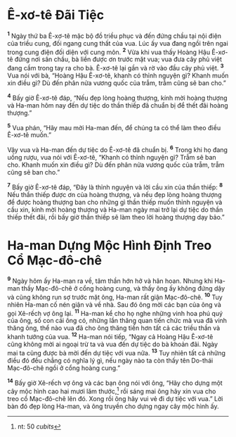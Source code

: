 # Ê-xơ-tê Ðãi Tiệc
<sup><b>1</b></sup> Ngày thứ ba Ê-xơ-tê mặc bộ đồ triều phục và đến đứng chầu tại nội điện của triều cung, đối ngang cung thất của vua. Lúc ấy vua đang ngồi trên ngai trong cung điện đối diện với cung môn. <sup><b>2</b></sup> Vừa khi vua thấy Hoàng Hậu Ê-xơ-tê đứng nơi sân chầu, bà liền được ơn trước mặt vua; vua đưa cây phủ việt đang cầm trong tay ra cho bà. Ê-xơ-tê lại gần và rờ vào đầu cây phủ việt. <sup><b>3</b></sup> Vua nói với bà, “Hoàng Hậu Ê-xơ-tê, khanh có thỉnh nguyện gì? Khanh muốn xin điều gì? Dù đến phân nửa vương quốc của trẫm, trẫm cũng sẽ ban cho.”

<sup><b>4</b></sup> Bấy giờ Ê-xơ-tê đáp, “Nếu đẹp lòng hoàng thượng, kính mời hoàng thượng và Ha-man hôm nay đến dự tiệc do thần thiếp đã chuẩn bị để thết đãi hoàng thượng.”

<sup><b>5</b></sup> Vua phán, “Hãy mau mời Ha-man đến, để chúng ta có thể làm theo điều Ê-xơ-tê muốn.”

Vậy vua và Ha-man đến dự tiệc do Ê-xơ-tê đã chuẩn bị. <sup><b>6</b></sup> Trong khi họ đang uống rượu, vua nói với Ê-xơ-tê, “Khanh có thỉnh nguyện gì? Trẫm sẽ ban cho. Khanh muốn xin điều gì? Dù đến phân nửa vương quốc của trẫm, trẫm cũng sẽ ban cho.”

<sup><b>7</b></sup> Bấy giờ Ê-xơ-tê đáp, “Ðây là thỉnh nguyện và lời cầu xin của thần thiếp: <sup><b>8</b></sup> Nếu thần thiếp được ơn của hoàng thượng, và nếu đẹp lòng hoàng thượng để được hoàng thượng ban cho những gì thần thiếp muốn thỉnh nguyện và cầu xin, kính mời hoàng thượng và Ha-man ngày mai trở lại dự tiệc do thần thiếp thết đãi, rồi bấy giờ thần thiếp sẽ làm theo lời hoàng thượng dạy bảo.”


# Ha-man Dựng Mộc Hình Ðịnh Treo Cổ Mạc-đô-chê
<sup><b>9</b></sup> Ngày hôm ấy Ha-man ra về, tâm thần hớn hở và hân hoan. Nhưng khi Ha-man thấy Mạc-đô-chê ở cổng hoàng cung, và thấy ông ấy không đứng dậy và cũng không run sợ trước mặt ông, Ha-man rất giận Mạc-đô-chê. <sup><b>10</b></sup> Tuy nhiên Ha-man cố nén giận và về nhà. Sau đó ông mời các bạn của ông và gọi Xê-rếch vợ ông lại. <sup><b>11</b></sup> Ha-man kể cho họ nghe những vinh hoa phú quý của ông, số con cái ông có, những lần thăng quan tiến chức mà vua đã vinh thăng ông, thể nào vua đã cho ông thăng tiến hơn tất cả các triều thần và khanh tướng của vua. <sup><b>12</b></sup> Ha-man nói tiếp, “Ngay cả Hoàng Hậu Ê-xơ-tê cũng không mời ai ngoại trừ ta và vua đến dự tiệc do bà khoản đãi. Ngày mai ta cũng được bà mời đến dự tiệc với vua nữa. <sup><b>13</b></sup> Tuy nhiên tất cả những điều đó đều chẳng có nghĩa lý gì, nếu ngày nào ta còn thấy tên Do-thái Mạc-đô-chê ngồi ở cổng hoàng cung.”

<sup><b>14</b></sup> Bấy giờ Xê-rếch vợ ông và các bạn ông nói với ông, “Hãy cho dựng một cây mộc hình cao hai mươi lăm thước,[^1] rồi sáng mai ông hãy xin vua cho treo cổ Mạc-đô-chê lên đó. Xong rồi ông hãy vui vẻ đi dự tiệc với vua.” Lời bàn đó đẹp lòng Ha-man, và ông truyền cho dựng ngay cây mộc hình ấy.

[^1]: nt: 50 *cubits*
